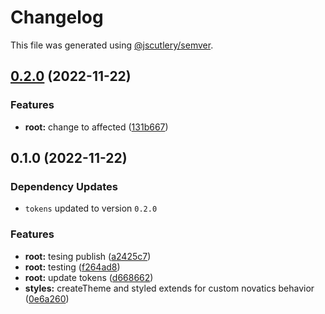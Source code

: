# Changelog

This file was generated using [@jscutlery/semver](https://github.com/jscutlery/semver).

## [0.2.0](https://github.com/mgonc/novatics-ui/compare/styles-0.1.0...styles-0.2.0) (2022-11-22)


### Features

* **root:** change to affected ([131b667](https://github.com/mgonc/novatics-ui/commit/131b667a1aa6f590bef912794be26fd1f0528fb1))

## 0.1.0 (2022-11-22)

### Dependency Updates

* `tokens` updated to version `0.2.0`

### Features

* **root:** tesing publish ([a2425c7](https://github.com/mgonc/novatics-ui/commit/a2425c7c1529c67544d53033771625f591373c23))
* **root:** testing ([f264ad8](https://github.com/mgonc/novatics-ui/commit/f264ad8d5488626a5bf6cea7d3ac8b586cbec58e))
* **root:** update tokens ([d668662](https://github.com/mgonc/novatics-ui/commit/d668662e71e9f61a2e51ee31429e3bd048c5c23c))
* **styles:** createTheme and styled extends for custom novatics behavior ([0e6a260](https://github.com/mgonc/novatics-ui/commit/0e6a260f596eec72f59537b34658bc7acd8675dd))
